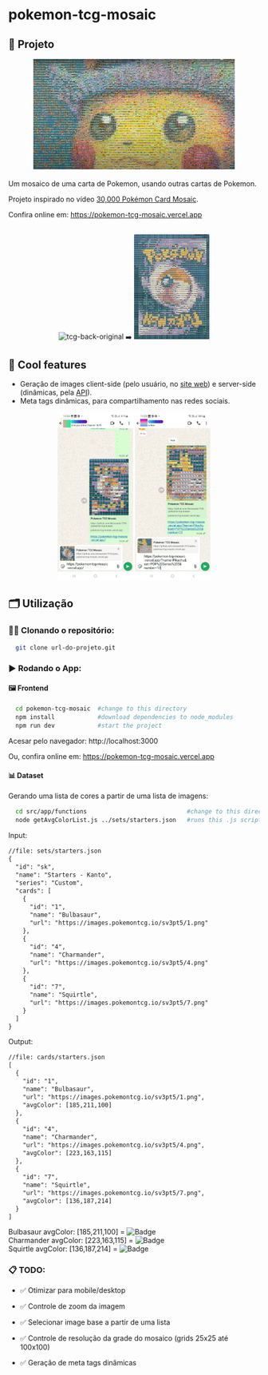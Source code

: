 # pokemon-tcg-mosaic

## 🚀 Projeto

<div align="center">
  <img 
    width="80%"
    alt="thumbnail" 
    title="thumbnail" 
    src="github_assets/youtube_thumbnail.png"
  />
</div>

</br>
Um mosaico de uma carta de Pokemon, usando outras cartas de Pokemon.

Projeto inspirado no vídeo [30,000 Pokémon Card Mosaic](https://www.youtube.com/watch?v=ZRUCJFyFWJQ).

Confira online em: https://pokemon-tcg-mosaic.vercel.app
</br></br>

<div align="center">
  <img 
    width="30%" alt="tcg-back-original" title="tcg-back-original" 
    src="https://i.ebayimg.com/images/g/evMAAOSwlRZflJ-g/s-l400.jpg"
  />
  ➡️ 
  <img 
    width="30%" alt="tcg-back-mosaic" title="tcg-back-mosaic" 
    src="github_assets/tcg-back-mosaic.jpg"
  />
</div>

## 🧊 Cool features
- Geração de images client-side (pelo usuário, no [site web](https://pokemon-tcg-mosaic.vercel.app)) e server-side (dinâmicas, pela [API](https://pokemon-tcg-mosaic.vercel.app/api/og?name=Pikachu&set=POP%20Series%205&number=13)).
- Meta tags dinâmicas, para compartilhamento nas redes sociais.

<div align="center">
  <img 
    width="30%" alt="share-whatsapp-1" title="share-whatsapp-1" 
    src="github_assets/share-whatsapp-1.jpg"
  />
  <img 
    width="30%" alt="share-whatsapp-2" title="share-whatsapp-2" 
    src="github_assets/share-whatsapp-2.jpg"
  />
</div>

## 🗂️ Utilização

### 🐑🐑 Clonando o repositório:

```bash
  git clone url-do-projeto.git
```

### ▶️ Rodando o App:

#### 🖼️ Frontend

```bash
  cd pokemon-tcg-mosaic  #change to this directory
  npm install            #download dependencies to node_modules
  npm run dev            #start the project
```

Acesar pelo navegador: http://localhost:3000

Ou, confira online em: https://pokemon-tcg-mosaic.vercel.app

#### 📊 Dataset

Gerando uma lista de cores a partir de uma lista de imagens:
```bash
  cd src/app/functions                            #change to this directory
  node getAvgColorList.js ../sets/starters.json   #runs this .js script with this .json file as input 
```

Input:
```json5
//file: sets/starters.json
{
  "id": "sk",
  "name": "Starters - Kanto",
  "series": "Custom",
  "cards": [
    {
      "id": "1",
      "name": "Bulbasaur",
      "url": "https://images.pokemontcg.io/sv3pt5/1.png"
    },
    {
      "id": "4",
      "name": "Charmander",
      "url": "https://images.pokemontcg.io/sv3pt5/4.png"
    },
    {
      "id": "7",
      "name": "Squirtle",
      "url": "https://images.pokemontcg.io/sv3pt5/7.png"
    }
  ]
}
```

Output:
```json5
//file: cards/starters.json
[
  {
    "id": "1",
    "name": "Bulbasaur",
    "url": "https://images.pokemontcg.io/sv3pt5/1.png",
    "avgColor": [185,211,100]
  },
  {
    "id": "4",
    "name": "Charmander",
    "url": "https://images.pokemontcg.io/sv3pt5/4.png",
    "avgColor": [223,163,115]
  },
  {
    "id": "7",
    "name": "Squirtle",
    "url": "https://images.pokemontcg.io/sv3pt5/7.png",
    "avgColor": [136,187,214]
  }
]
```

Bulbasaur avgColor: [185,211,100] = ![Badge](https://img.shields.io/badge/_____-%23b9d364)</br>
Charmander avgColor: [223,163,115] = ![Badge](https://img.shields.io/badge/_____-%23dfa373)</br>
Squirtle avgColor: [136,187,214] = ![Badge](https://img.shields.io/badge/_____-%2388bbd6)</br>


### 📋 TODO:

- ✅ Otimizar para mobile/desktop
- ✅ Controle de zoom da imagem
- ✅ Selecionar image base a partir de uma lista
- ✅ Controle de resolução da grade do mosaico (grids 25x25 até 100x100)

- ✅ Geração de meta tags dinâmicas
